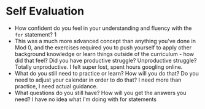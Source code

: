 # Self Evaluation

- How confident do you feel in your understanding and fluency with the `for` statement? 1
- This was a much more advanced concept than anything you've done in Mod 0, and the exercises required you to push yourself to apply other background knowledge or learn things outside of the curriculum - how did that feel? Did you have productive struggle? Unproductive struggle? Totally unproductive. I felt super lost, spent hours googling online.
- What do you still need to practice or learn? How will you do that? Do you need to adjust your calendar in order to do that? I need more than practice, I need actual guidance.
- What questions do you still have? How will you get the answers you need? I have no idea what I'm doing with for statements
